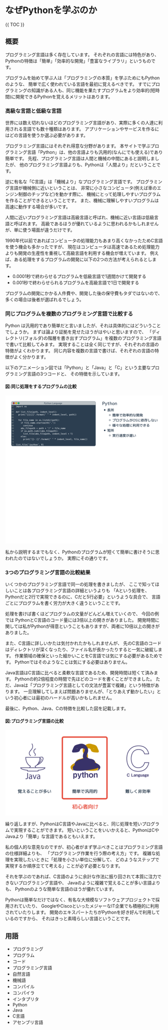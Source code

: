 # なぜPythonを学ぶのか

{{ TOC }}

## 概要

プログラミング言語は多く存在しています。
それぞれの言語には特色があり、Pythonの特徴は「簡単」「効率的な開発」「豊富なライブラリ」というものです。

プログラムを始めて学ぶ人は「プログラミングの本質」を学ぶためにもPythonのような、
簡単で広く使われている言語を最初に覚えるべきです。
すでにプログラミングの知識がある人も、同じ機能を果たすプログラムをより効率的(短時間)に開発できるPythonを覚えるメリットはあります。

### 高級な言語と低級な言語

世界には数え切れないほどのプログラミング言語があり、実際に多くの人達に利用される言語でも数十種類はあります。
アプリケーションやサービスを作るにはどの言語を使うか選ぶ必要があります。

プログラミング言語にはそれぞれ得意な分野があります。
本サイトで学ぶプログラミング言語「Python」は、他の言語よりも汎用的(なんにでも使える)であり簡単です。
先程、プログラミング言語は人間と機械の中間にあると説明しましたが、
他のプログラミング言語よりも、Pythonは「人間より」だということです。

逆に有名な「C言語」は「機械より」なプログラミング言語です。
プログラミング言語が機械側に近いということは、
非常に小さなコンピュータ(例えば車のエンジン制御のチップなど)を動かす際に、
機械にとって処理しやすいプログラムを作ることができるということです。
また、機械に理解しやすいプログラムは高速に動作する場合が多いです。

人間に近いプログラミング言語は高級言語と呼ばれ、機械に近い言語は低級言語と呼ばれます。
高級であるほうが優れているように思われるかもしれませんが、単に使う場面が違うだけです。

1990年代以前であればコンピュータの処理能力もあまり高くなかったためC言語を使う機会も多かったですが、
現在はコンピュータは高速であるため処理能力よりも開発の生産性を重視して高級言語を利用する機会が増えています。
例えば、ある処理をするプログラムの開発に以下の2つの方法が考えられるとします。

* 0.0001秒で終わらせるプログラムを低級言語で1週間かけて開発する
* 0.001秒で終わらせられるプログラムを高級言語で1日で開発する

プログラムの開発にかかる人件費や、開発した後の保守費もタダではないので、
多くの場合は後者が選ばれるでしょう。

### 同じプログラムを複数のプログラミング言語で比較する

Python は汎用的であり簡単だと言いましたが、それは具体的にはどういうことでしょうか。
まずは論より証拠を見せたほうがはやいと思いますので、
「ディレクトリ(フォルダ)の階層を書き出すプログラム」を複数のプログラミング言語で書いて比較してみます。
実現することは全く同じですが、それぞれの言語の特徴がよくわかります。
同じ内容を複数の言語で書けば、それぞれの言語の特徴がよく分かります。

以下のアニメーション図では「Python」と「Java」と「C」という主要なプログラミング言語の3つコードと、
その特徴を示しています。

#### 図:同じ処理をするプログラムの比較

![image](./0005_image/03.png)

私から説明するまでもなく、Pythonのプログラムが短くて簡単に書けそうに思われたのではないでしょうか。
実際にその通りです。

### 3つのプログラミング言語の比較結果

いくつかのプログラミング言語で同一の処理を書きましたが、
ここで知ってほしいことは各プログラミング言語の詳細というよりも
「Aという処理を、Pythonだと2行で実現できるのに、Cだと5行必要」というような具合で、
言語ごとにプログラムを書く労力が大きく違うということです。

処理を書けば書くほどプログラムの文量がどんどん増えていくので、
今回の例では PythonとC言語のコード量には3倍以上の開きがありました。
開発時間に関しては私がPythonが得意ということもありますが、両者に10倍以上の開きがありました。

また、C言語に詳しいかたは気付かれたかもしれませんが、
先のC言語のコードはディレクトリが深くなったり、ファイル名が長かったりすると一気に破綻します。
作業領域の確保といった細かいことをC言語では気にする必要があるためです。
Pythonではそのようなことは気にする必要はありません。

Java言語はC言語に比べると柔軟な言語であるため、開発時間は短くて済みます。
Pythonの約2倍程度の時間で先ほどのコードを書くことができました。
ただ、Javaは「プログラミング言語としての文法が豊富で複雑」という特徴があります。
一旦理解してしまえば問題ありませんが、「とりあえず動かしたい」という初心者には最初のハードルが高いかもしれません。

最後に、Python、Java、Cの特徴を比較した図を記載します。

#### 図:プログラミング言語の比較

![image](./0005_image/04.png)

繰り返しますが、PythonはC言語やJavaに比べると、同じ処理を短いプログラムで実現することができます。
短いということをいいかえると、PythonはCやJavaより「簡単」な言語であるともいえます。

私の個人的な意見なのですが、初心者がまず学ぶべきことはプログラミング言語の仕様詳細よりも、
「プログラミング作業を行う際の考え方」です。
複雑な処理を実現したいときに「処理を小さい単位に分解して、
どのようなステップで実現するか順序立てて考える」ことが必ず必要となります。

それを学ぶのであれば、C言語のように余計な作法に振り回されて本質に注力できないプログラミング言語や、
Javaのように複雑で覚えることが多い言語よりも、
Pythonのような簡単な言語のほうが優れています。

Pythonは簡単なだけではなく、有名な大規模なソフトウェアプロジェクトで採用されていたり、
GoogleやCiscoといったメジャーなIT企業でも積極的に利用されていたりします。
開発のエキスパートたちがPythonを好き好んで利用しているのですから、
それはきっと素晴らしい言語ということです。

## 用語

* プログラミング
* プログラム
* コード
* プログラミング言語
* 自然言語
* 機械語
* コンパイル
* コンパイラ
* インタプリタ
* Python
* Java
* C言語
* アセンブリ言語
